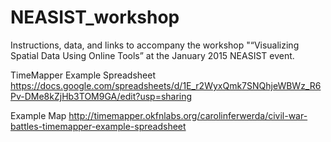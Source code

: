 # NEASIST_workshop
Instructions, data, and links to accompany the workshop "“Visualizing Spatial Data Using Online Tools” at the January 2015 NEASIST event.


TimeMapper
Example Spreadsheet https://docs.google.com/spreadsheets/d/1E_r2WyxQmk7SNQhjeWBWz_R6Pv-DMe8kZjHb3TOM9GA/edit?usp=sharing

Example Map http://timemapper.okfnlabs.org/carolinferwerda/civil-war-battles-timemapper-example-spreadsheet
